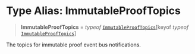 # Type Alias: ImmutableProofTopics

> **ImmutableProofTopics** = *typeof* [`ImmutableProofTopics`](../variables/ImmutableProofTopics.md)\[keyof *typeof* [`ImmutableProofTopics`](../variables/ImmutableProofTopics.md)\]

The topics for immutable proof event bus notifications.

